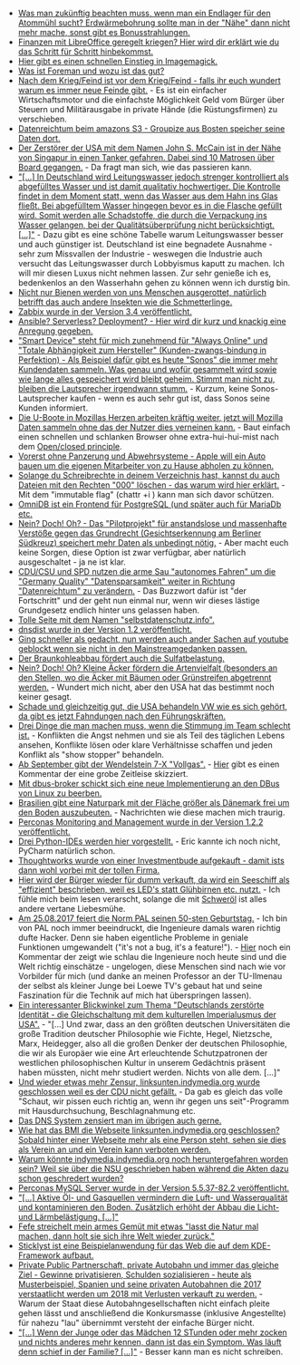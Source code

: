 * [Was man zukünftig beachten muss, wenn man ein Endlager für den Atommühl sucht? Erdwärmebohrung sollte man in der "Nähe" dann nicht mehr mache, sonst gibt es Bonusstrahlungen.](https://www.heise.de/newsticker/meldung/Atomendlagersuche-erschwert-Erdwaermenutzung-3808088.html)
* [Finanzen mit LibreOffice geregelt kriegen? Hier wird dir erklärt wie du das Schritt für Schritt hinbekommst.](https://opensource.com/article/17/8/budget-libreoffice-calc)
* [Hier gibt es einen schnellen Einstieg in Imagemagick.](https://opensource.com/article/17/8/imagemagick)
* [Was ist Foreman und wozu ist das gut?](https://opensource.com/article/17/8/system-management-foreman)
* [Nach dem Krieg/Feind ist vor dem Krieg/Feind - falls ihr euch wundert warum es immer neue Feinde gibt.](http://www.neopresse.com/politik/usa/amerikas-geliebte-gegner-ein-staendig-wechselndes-aufgebot-offizieller-feinde/) - Es ist ein einfacher Wirtschaftsmotor und die einfachste Möglichkeit Geld vom Bürger über Steuern und Militärausgabe in private Hände (die Rüstungsfirmen) zu verschieben.
* [Datenreichtum beim amazons S3 - Groupize aus Bosten speicher seine Daten dort.](https://threatpost.com/meeting-and-hotel-booking-providers-data-found-in-public-amazon-s3-bucket/127542/)
* [Der Zerstörer der USA mit dem Namen John S. McCain ist in der Nähe von Singapur in einen Tanker gefahren. Dabei sind 10 Matrosen über Board gegangen.](http://www.nbcnews.com/news/world/navy-destroyer-uss-john-s-mccain-collides-merchant-ship-east-n794386) - Da fragt man sich, wie das passieren kann.
* ["[...] In Deutschland wird Leitungswasser jedoch strenger kontrolliert als abgefülltes Wasser und ist damit qualitativ hochwertiger. Die Kontrolle findet in dem Moment statt, wenn das Wasser aus dem Hahn ins Glas fließt. Bei abgefülltem Wasser hingegen bevor es in die Flasche gefüllt wird. Somit werden alle Schadstoffe, die durch die Verpackung ins Wasser gelangen, bei der Qualitätsüberprüfung nicht berücksichtigt. [...]"](https://www.careelite.de/wasser-aus-plastikflaschen-leitungswasser) - Dazu gibt es eine schöne Tabelle warum Leitungswasser besser und auch günstiger ist. Deutschland ist eine begnadete Ausnahme - sehr zum Missvallen der Industrie - weswegen die Industrie auch versucht das Leitungswasser durch Lobbyismus kaputt zu machen. Ich will mir diesen Luxus nicht nehmen lassen. Zur sehr genieße ich es, bedenkenlos an den Wasserhahn gehen zu können wenn ich durstig bin.
* [Nicht nur Bienen werden von uns Menschen ausgerottet, natürlich betrifft das auch andere Insekten wie die Schmetterlinge.](http://www.sonnenseite.com/de/umwelt/das-verschwinden-der-schmetterlinge.html)
* [Zabbix wurde in der Version 3.4 veröffentlicht.](https://www.pro-linux.de/news/1/25073/zabbix-34-mit-neuen-dashboards.html)
* [Ansible? Serverless? Deployment? - Hier wird dir kurz und knackig eine Anregung gegeben.](https://opensource.com/article/17/8/ansible-serverless-applications)
* ["Smart Device" steht für mich zunehmend für "Always Online" und "Totale Abhängigkeit zum Hersteller" (Kunden-zwangs-bindung in Perfektion) - Als Beispiel dafür gibt es heute "Sonos" die immer mehr Kundendaten sammeln. Was genau und wofür gesammelt wird sowie wie lange alles gespeichert wird bleibt geheim. Stimmt man nicht zu, bleiben die Lautsprecher irgendwann stumm.](https://www.heise.de/newsticker/meldung/Sonos-fordert-mehr-Daten-sonst-droht-Sendeschluss-3810249.html) - Kurzum, keine Sonos-Lautsprecher kaufen - wenn es auch sehr gut ist, dass Sonos seine Kunden informiert.
* [Die U-Boote in Mozillas Herzen arbeiten kräftig weiter, jetzt will Mozilla Daten sammeln ohne das der Nutzer dies verneinen kann.](https://www.pro-linux.de/news/1/25075/mozilla-m%C3%B6chte-mehr-nutzerdaten-sammeln.html) - Baut einfach einen schnellen und schlanken Browser ohne extra-hui-hui-mist nach dem [Open/closed principle](https://en.wikipedia.org/wiki/Open/closed_principle).
* [Vorerst ohne Panzerung und Abwehrsysteme - Apple will ein Auto bauen um die eigenen Mitarbeiter von zu Hause abholen zu können.](https://www.heise.de/mac-and-i/meldung/Apple-plant-autonomes-Shuttle-fuer-die-eigenen-Mitarbeiter-3810305.html)
* [Solange du Schreibrechte in deinem Verzeichnis hast, kannst du auch Dateien mit den Rechten "000" löschen - das warum wird hier erklärt.](https://ervinb.github.io/2017/08/16/casually-removing-root-files) - Mit dem "immutable flag" (chattr +i <file path>) kann man sich davor schützen.
* [OmniDB ist ein Frontend für PostgreSQL (und später auch für MariaDb etc.](https://www.pro-linux.de/news/1/25077/omnidb-neues-benutzerfreundliches-frontend-f%C3%BCr-postgresql-datenbanken.html)
* [Nein? Doch! Oh? - Das "Pilotprojekt" für anstandslose und massenhafte Verstöße gegen das Grundrecht (Gesichtserkennung am Berliner Südkreuz) speichert mehr Daten als unbedingt nötig.](https://www.lto.de/recht/nachrichten/n/videoueberwachung-pilotprojekt-berlin-bahnhof-suedkreuz-datenschutz) - Aber macht euch keine Sorgen, diese Option ist zwar verfügbar, aber natürlich ausgeschaltet - ja ne ist klar.
* [CDU/CSU und SPD nutzen die arme Sau "autonomes Fahren" um die "Germany Quality" "Datensparsamkeit" weiter in Richtung "Datenreichtum" zu verändern.](https://www.heise.de/newsticker/meldung/Autonome-Autos-Bundesregierung-will-das-Recht-konsequent-ans-autonome-Fahren-anpassen-3810785.html) - Das Buzzwort dafür ist "der Fortschritt" und der geht nun einmal nur, wenn wir dieses lästige Grundgesetz endlich hinter uns gelassen haben.
* [Tolle Seite mit dem Namen "selbstdatenschutz.info".](https://www.selbstdatenschutz.info/)
* [dnsdist wurde in der Version 1.2 veröffentlicht.](https://www.pro-linux.de/news/1/25078/dns-balancer-dnsdist-12-ver%C3%B6ffentlicht.html)
* [Ging schneller als gedacht, nun werden auch ander Sachen auf youtube geblockt wenn sie nicht in den Mainstreamgedanken passen.](https://blog.fefe.de/?ts=a760e1d9)
* [Der Braunkohleabbau fördert auch die Sulfatbelastung.](http://www.sonnenseite.com/de/umwelt/zu-hohe-sulfatbelastung-als-folge-der-braunkohle.html)
* [Nein? Doch! Oh? Kleine Äcker fördern die Artenvielfalt (besonders an den Stellen, wo die Äcker mit Bäumen oder Grünstreifen abgetrennt werden.](http://www.sonnenseite.com/de/umwelt/artenvielfalt-und-profit-in-der-landwirtschaft.html) - Wundert mich nicht, aber den USA hat das bestimmt noch keiner gesagt.
* [Schade und gleichzeitig gut, die USA behandeln VW wie es sich gehört, da gibt es jetzt Fahndungen nach den Führungskräften.](https://www.heise.de/newsticker/meldung/Abgas-Skandal-Erstes-US-Urteil-gegen-VW-Mitarbeiter-Fahndung-nach-Fuehrungskraeften-3811288.html)
* [Drei Dinge die man machen muss, wenn die Stimmung im Team schlecht ist.](https://www.lto.de/recht/kanzleien-unternehmen/k/konflikte-team-mitarbeiter-kanzlei-kommunikation-loesung) - Konflikten die Angst nehmen und sie als Teil des täglichen Lebens ansehen, Konflikte lösen oder klare Verhältnisse schaffen und jeden Konflikt als "show stopper" behandeln.
* [Ab September gibt der Wendelstein 7-X "Vollgas".](https://www.heise.de/newsticker/meldung/Kernfusionsexperiment-Wendelstein-7-X-kommt-in-bedeutende-Phase-3811367.html) - [Hier](https://www.heise.de/forum/heise-online/News-Kommentare/Kernfusionsexperiment-Wendelstein-7-X-kommt-in-bedeutende-Phase/Re-Wenn-das-klappt/posting-30920728/show/) gibt es einen Kommentar der eine grobe Zeitleise skizziert.
* [Mit dbus-broker schickt sich eine neue Implementierung an den DBus von Linux zu beerben.](https://www.pro-linux.de/news/1/25079/dbus-broker-erfindet-dbus-neu.html)
* [Brasilien gibt eine Naturpark mit der Fläche größer als Dänemark frei um den Boden auszubeuten.](https://blog.fefe.de/?ts=a7607b26) - Nachrichten wie diese machen mich traurig.
* [Perconas Monitoring and Management wurde in der Version 1.2.2 veröffentlicht.](https://www.percona.com/blog/2017/08/23/percona-monitoring-management-1-2-2-now-available/)
* [Drei Python-IDEs werden hier vorgestellt.](https://opensource.com/resources/python/ides) - Eric kannte ich noch nicht, PyCharm natürlich schon.
* [Thoughtworks wurde von einer Investmentbude aufgekauft - damit ists dann wohl vorbei mit der tollen Firma.](https://www.golem.de/news/roy-singham-investmentunternehmen-kauft-soziale-it-beratung-thoughtworks-1708-129666.html)
* [Hier wird der Bürger wieder für dumm verkauft, da wird ein Seeschiff als "effizient" beschrieben, weil es LED's statt Glühbirnen etc. nutzt.](http://www.sonnenseite.com/de/mobilitaet/hybrid-faehre-spart-zwei-millionen-kilowattstunden-pro-jahr.html) - Ich fühle mich beim lesen verarscht, solange die mit [Schweröl](https://de.wikipedia.org/wiki/Schwer%C3%B6l) ist alles andere vertane Liebesmühe.
* [Am 25.08.2017 feiert die Norm PAL seinen 50-sten Geburtstag.](https://www.heise.de/newsticker/meldung/50-Jahre-PAL-Farbfernsehen-eine-Grabrede-zum-Geburtstag-3809178.html) - Ich bin von PAL noch immer beeindruckt, die Ingenieure damals waren richtig dufte Hacker. Denn sie haben eigentliche Probleme in geniale Funktionen umgewandelt ("it's not a bug, it's a feature!").  - [Hier](https://www.heise.de/forum/heise-online/News-Kommentare/50-Jahre-PAL-Farbfernsehen-eine-Grabrede-zum-Geburtstag/Was-man-in-einer-Schuhmaschinenfabrik-alles-lernen-kann/posting-30925143/show/) noch ein Kommentar der zeigt wie schlau die Ingenieure noch heute sind und die Welt richtig einschätze - ungelogen, diese Menschen sind nach wie vor Vorbilder für mich (und danke an meinen Professor an der TU-Ilmenau der selbst als kleiner Junge bei Loewe TV's gebaut hat und seine Faszination für die Technik auf mich hat überspringen lassen).
* [Ein interessanter Blickwinkel zum Thema "Deutschlands zerstörte Identität - die Gleichschaltung mit dem kulturellen Imperialusmus der USA".](http://npr.news.eulu.info/2017/08/25/der-ideologische-missbrauch-der-deutschen-schuld/?pk_campaign=feed&pk_kwd=der-ideologische-missbrauch-der-deutschen-schuld) - "[...] Und zwar, dass an den größten deutschen Universitäten die große Tradition deutscher Philosophie wie Fichte, Hegel, Nietzsche, Marx, Heidegger, also all die großen Denker der deutschen Philosophie, die wir als Europäer wie eine Art erleuchtende Schutzpatronen der westlichen philosophischen Kultur in unserem Gedächtnis präsent haben müssten, nicht mehr studiert werden. Nichts von alle dem. [...]"
* [Und wieder etwas mehr Zensur, linksunten.indymedia.org wurde geschlossen weil es der CDU nicht gefällt.](https://blog.fefe.de/?ts=a7612f16) - Da gab es gleich das volle "Schaut, wir pissen euch richtig an, wenn ihr gegen uns seit"-Programm mit Hausdurchsuchung, Beschlagnahmung etc.
* [Das DNS System zensiert man im übrigen auch gerne.](https://www.heise.de/newsticker/meldung/Studie-So-heftig-wird-das-Domain-Name-System-manipuliert-3812266.html)
* [Wie hat das BMI die Webseite linksunten.indymedia.org geschlossen? Sobald hinter einer Webseite mehr als eine Person steht, sehen sie dies als Verein an und ein Verein kann verboten werden.](https://blog.fefe.de/?ts=a75ec695)
* [Warum könnte indymedia.indymedia.org noch heruntergefahren worden sein? Weil sie über die NSU geschrieben haben während die Akten dazu schon geschredert wurden?](https://twitter.com/MarcoFuchs74/status/901001611258073089)
* [Perconas MySQL Server wurde in der Version 5.5.37-82.2 veröffentlicht.](https://www.percona.com/blog/2017/08/25/percona-server-for-mysql-5-6-37-82-2-is-now-available/)
* ["[...] Aktive Öl- und Gasquellen vermindern die Luft- und Wasserqualität und kontaminieren den Boden. Zusätzlich erhöht der Abbau die Licht- und Lärmbelästigung. [...]"](http://www.sonnenseite.com/de/energie/oel-und-gasfoerderung-schaedigt-176-mio.-amerikaner.html)
* [Fefe streichelt mein armes Gemüt mit etwas "lasst die Natur mal machen, dann holt sie sich ihre Welt wieder zurück."](https://blog.fefe.de/?ts=a75f8063)
* [Sticklyst ist eine Beispielanwendung für das Web die auf dem KDE-Framework aufbaut.](https://dantti.wordpress.com/2017/08/25/announcing-sticklyst-leveraging-kde-frameworks-on-the-web/)
* [Private Public Partnerschaft, private Autobahn und immer das gleiche Ziel - Gewinne privatisieren, Schulden sozialisieren - heute als Musterbeispiel, Spanien und seine privaten Autobahnen die 2017 verstaatlicht werden um 2018 mit Verlusten verkauft zu werden.](https://www.heise.de/tp/news/Autobahnrettung-in-Spanien-schon-Realitaet-3813367.html) - Warum der Staat diese Autobahngesellschaften nicht einfach pleite gehen lässt und anschließend die Konkursmasse (inklusive Angestellte) für nahezu "lau" übernimmt versteht der einfache Bürger nicht.
* ["[...] Wenn der Junge oder das Mädchen 12 STunden oder mehr zocken und nichts anderes mehr kennen, dann ist das ein Symptom. Was läuft denn schief in der Familie? [...]"](https://www.heise.de/forum/heise-online/News-Kommentare/Drogenbeauftragte-Spielewirtschaft-muss-Suchtgefahr-ernster-nehmen/Ursachen-bitte-nicht-Symptome/posting-30932934/show/) - Besser kann man es nicht schreiben.

